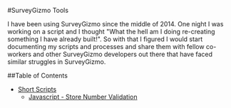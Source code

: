 #SurveyGizmo Tools

I have been using SurveyGizmo since the middle of 2014. One night I was working on a script and I thought "What the hell am I doing re-creating something I have already built!". So with that I figured I would start documenting my scripts and processes and share them with fellow co-workers and other SurveyGizmo developers out there that have faced similar struggles in SurveyGizmo.

##Table of Contents
- [Short Scripts](/short-scripts/)
  - [Javascript - Store Number Validation](/short-scripts/store-number-validation.md)
  
  
  
